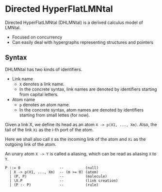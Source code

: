 # Directed HyperFlatLMNtal

Directed HyperFlatLMNtal (DHLMNtal) is a derived calculus model of LMNtal.

- Focused on concurrency
- Can easily deal with hypergraphs representing structures and pointers

## Syntax
DHLMNtal has two kinds of identifiers.

- Link name
  - `X` denotes a link name.
  - In the concrete syntax, link names are denoted by identifiers starting from capital letters.
- Atom name
  - `p` denotes an atom name.
  - In the concrete syntax, atom names are denoted by identifiers starting from small lettes (for now).

Given a link X, we define its head as an atom `X -> p(X1, ..., Xm)`.
Also, the tail of the link `Xi` as the i-th port of the atom.

Here we shall also call `X` as the incoming link of the atom and `Xi` as the outgoing link of the atom.

An unary atom `X -> Y` is called a aliasing, which can be read as aliasing `X` to `Y`.

```
P ::= 0                  --          (null)
  | X -> p(X1, ..., Xm)  -- (m >= 0) (atom)
  | (P, P)               --          (molecule)
  | \X.P                 --          (link creation)
  | (P :- P)             --          (rule)
```
